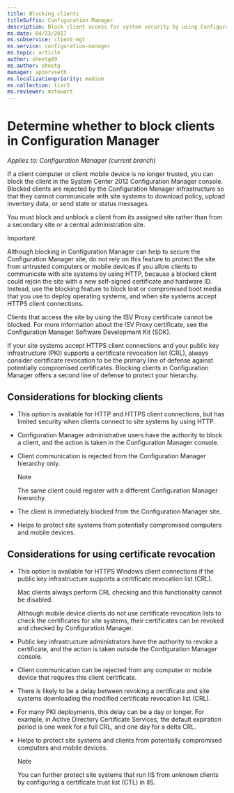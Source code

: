 ```yaml
---
title: Blocking clients
titleSuffix: Configuration Manager
description: Block client access for system security by using Configuration Manager.
ms.date: 04/23/2017
ms.subservice: client-mgt
ms.service: configuration-manager
ms.topic: article
author: sheetg09
ms.author: sheetg
manager: apoorvseth
ms.localizationpriority: medium
ms.collection: tier3
ms.reviewer: mstewart
---
```

# Determine whether to block clients in Configuration Manager

*Applies to: Configuration Manager (current branch)*

If a client computer or client mobile device is no longer trusted, you can block the client in the System Center 2012 Configuration Manager console. Blocked clients are rejected by the Configuration Manager infrastructure so that they cannot communicate with site systems to download policy, upload inventory data, or send state or status messages.

 You must block and unblock a client from its assigned site rather than from a secondary site or a central administration site.

> [!IMPORTANT]
>  Although blocking in Configuration Manager can help to secure the Configuration Manager site, do not rely on this feature to protect the site from untrusted computers or mobile devices if you allow clients to communicate with site systems by using HTTP, because a blocked client could rejoin the site with a new self-signed certificate and hardware ID. Instead, use the blocking feature to block lost or compromised boot media that you use to deploy operating systems, and when site systems accept HTTPS client connections.

 Clients that access the site by using the ISV Proxy certificate cannot be blocked. For more information about the ISV Proxy certificate, see the Configuration Manager Software Development Kit (SDK).

 If your site systems accept HTTPS client connections and your public key infrastructure (PKI) supports a certificate revocation list (CRL), always consider certificate revocation to be the primary line of defense against potentially compromised certificates. Blocking clients in Configuration Manager offers a second line of defense to protect your hierarchy.

##  <a name="BKMK_Block_vs_CRL"></a> Considerations for blocking clients

-   This option is available for HTTP and HTTPS client connections, but has limited security when clients connect to site systems by using HTTP.

-   Configuration Manager administrative users have the authority to block a client, and the action is taken in the Configuration Manager console.

-   Client communication is rejected from the Configuration Manager hierarchy only.

    > [!NOTE]
    >  The same client could register with a different Configuration Manager hierarchy.

-   The client is immediately blocked from the Configuration Manager site.

-   Helps to protect site systems from potentially compromised computers and mobile devices.

## Considerations for using certificate revocation

-   This option is available for HTTPS Windows client connections if the public key infrastructure supports a certificate revocation list (CRL).

     Mac clients always perform CRL checking and this functionality cannot be disabled.

     Although mobile device clients do not use certificate revocation lists to check the certificates for site systems, their certificates can be revoked and checked by Configuration Manager.

-   Public key infrastructure administrators have the authority to revoke a certificate, and the action is taken outside the Configuration Manager console.

-   Client communication can be rejected from any computer or mobile device that requires this client certificate.

-   There is likely to be a delay between revoking a certificate and site systems downloading the modified certificate revocation list (CRL).

-   For many PKI deployments, this delay can be a day or longer. For example, in Active Directory Certificate Services, the default expiration period is one week for a full CRL, and one day for a delta CRL.

-   Helps to protect site systems and clients from potentially compromised computers and mobile devices.

    > [!NOTE]
    >  You can further protect site systems that run IIS from unknown clients by configuring a certificate trust list (CTL) in IIS.
